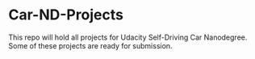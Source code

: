 # Car-ND-Projects
This repo will hold all projects for Udacity Self-Driving Car Nanodegree. Some of these projects are ready for submission.
